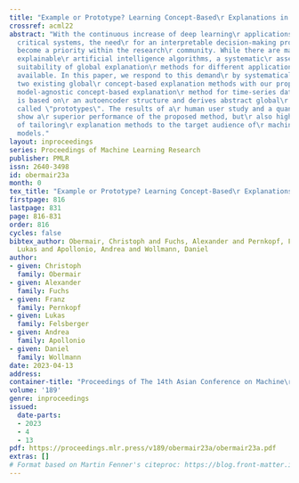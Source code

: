 ```yaml
---
title: "Example or Prototype? Learning Concept-Based\r Explanations in Time-Series"
crossref: acml22
abstract: "With the continuous increase of deep learning\r applications in safety
  critical systems, the need\r for an interpretable decision-making process has\r
  become a priority within the research\r community. While there are many existing
  explainable\r artificial intelligence algorithms, a systematic\r assessment of the
  suitability of global explanation\r methods for different applications is not\r
  available. In this paper, we respond to this demand\r by systematically comparing
  two existing global\r concept-based explanation methods with our proposed\r global,
  model-agnostic concept-based explanation\r method for time-series data. This method
  is based on\r an autoencoder structure and derives abstract global\r explanations
  called \"prototypes\". The results of a\r human user study and a quantitative analysis
  show a\r superior performance of the proposed method, but\r also highlight the necessity
  of tailoring\r explanation methods to the target audience of\r machine learning
  models."
layout: inproceedings
series: Proceedings of Machine Learning Research
publisher: PMLR
issn: 2640-3498
id: obermair23a
month: 0
tex_title: "Example or Prototype? Learning Concept-Based\r Explanations in Time-Series"
firstpage: 816
lastpage: 831
page: 816-831
order: 816
cycles: false
bibtex_author: Obermair, Christoph and Fuchs, Alexander and Pernkopf, Franz and Felsberger,
  Lukas and Apollonio, Andrea and Wollmann, Daniel
author:
- given: Christoph
  family: Obermair
- given: Alexander
  family: Fuchs
- given: Franz
  family: Pernkopf
- given: Lukas
  family: Felsberger
- given: Andrea
  family: Apollonio
- given: Daniel
  family: Wollmann
date: 2023-04-13
address:
container-title: "Proceedings of The 14th Asian Conference on Machine\r Learning"
volume: '189'
genre: inproceedings
issued:
  date-parts:
  - 2023
  - 4
  - 13
pdf: https://proceedings.mlr.press/v189/obermair23a/obermair23a.pdf
extras: []
# Format based on Martin Fenner's citeproc: https://blog.front-matter.io/posts/citeproc-yaml-for-bibliographies/
---
```

